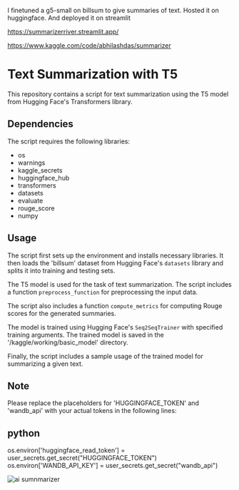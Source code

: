 I finetuned a g5-small on billsum to give summaries of text.
Hosted it on huggingface.
And deployed it on streamlit


https://summarizerriver.streamlit.app/


https://www.kaggle.com/code/abhilashdas/summarizer


# Text Summarization with T5

This repository contains a script for text summarization using the T5 model from Hugging Face's Transformers library.

## Dependencies

The script requires the following libraries:
- os
- warnings
- kaggle_secrets
- huggingface_hub
- transformers
- datasets
- evaluate
- rouge_score
- numpy

## Usage

The script first sets up the environment and installs necessary libraries. It then loads the 'billsum' dataset from Hugging Face's `datasets` library and splits it into training and testing sets.

The T5 model is used for the task of text summarization. The script includes a function `preprocess_function` for preprocessing the input data.

The script also includes a function `compute_metrics` for computing Rouge scores for the generated summaries.

The model is trained using Hugging Face's `Seq2SeqTrainer` with specified training arguments. The trained model is saved in the '/kaggle/working/basic_model' directory.

Finally, the script includes a sample usage of the trained model for summarizing a given text.

## Note

Please replace the placeholders for 'HUGGINGFACE_TOKEN' and 'wandb_api' with your actual tokens in the following lines:

## python 

os.environ['huggingface_read_token'] = user_secrets.get_secret("HUGGINGFACE_TOKEN")
os.environ['WANDB_API_KEY'] = user_secrets.get_secret("wandb_api")




![ai sumnmarizer](https://github.com/maximuu19/text_summarizer/assets/46569476/0834a0e3-0b34-4c45-9bf2-ac7d1b3b92a1)
